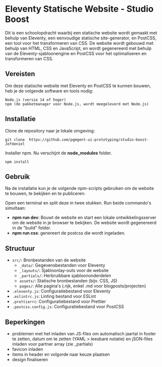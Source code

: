 # Eleventy Statische Website - Studio Boost

Dit is een schoolopdracht waarbij een statische website wordt gemaakt met behulp van Eleventy, een eenvoudige statische site-generator, en PostCSS, een tool voor het transformeren van CSS. De website wordt gebouwd met behulp van HTML, CSS en JavaScript, en wordt gegenereerd met behulp van de Eleventy-sjabloonengine en PostCSS voor het optimaliseren en transformeren van CSS.

## Vereisten

Om deze statische website met Eleventy en PostCSS te kunnen bouwen, heb je de volgende software en tools nodig:

    Node.js (versie 14 of hoger)
    npm (de pakketmanager voor Node.js, wordt meegeleverd met Node.js)

## Installatie

Clone de repository naar je lokale omgeving:

```
git clone  https://github.com/pgmgent-ui-prototyping/studio-boost-Jefdeniel
```

Installer npm. Nu verschijnt de **node_modules** folder.

```
npm install
```

## Gebruik

Na de installatie kun je de volgende npm-scripts gebruiken om de website te bouwen, te bekijken en te publiceren:

Open een terminal en split deze in twee stukken. Run beide commando's simultaan:

- **npm run dev**: Bouwt de website en start een lokale ontwikkelingsserver om de website in je browser te bekijken. De website wordt gegenereerd in de "build" folder.
- **npm run css**: genereert de postcss die wordt ingeladen.

## Structuur

- `src/`: Bronbestanden van de website
  - `_data/`: Gegevensbestanden voor Eleventy
  - `_layouts/`: Sjabloonlay-outs voor de website
  - `_partials/`: Herbruikbare sjabloononderdelen
  - `assets/`: Statische bronbestanden (bijv. CSS, JS)
  - `pages/`: Alle pagina's (.njk, enkel .md voor blogposts/projecten)
- `.eleventy.js`: Configuratiebestand voor Eleventy
- `.eslintrc.js`: Linting bestand voor ESLint
- `.prettierrc`: Configuratiebestand voor Prettier
- `.postcss.config.js`: Configuratiebestand voor PostCSS

## Beperkingen

- problemen met het inladen van JS-files om automatisch jaartal in footer te zetten, datum om te zetten (YAML > leesbare notatie) en jSON-files inladen voor partner array (zie \_partials)
- favicon inladen
- items in header en volgorde naar keuze plaatsen
- design finaliseren
